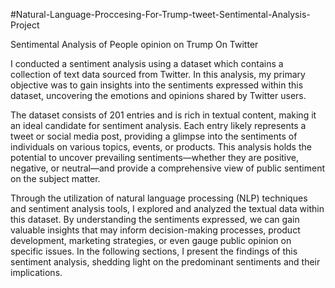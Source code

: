 #Natural-Language-Proccesing-For-Trump-tweet-Sentimental-Analysis-Project


Sentimental Analysis of People opinion on Trump On Twitter 

I conducted a sentiment analysis using a dataset which contains a collection of text data sourced from Twitter. In this analysis, my primary objective was to gain insights into the sentiments expressed within this dataset, uncovering the emotions and opinions shared by Twitter users. 

The dataset consists of 201 entries and is rich in textual content, making it an ideal candidate for sentiment analysis. Each entry likely represents a tweet or social media post, providing a glimpse into the sentiments of individuals on various topics, events, or products. This analysis holds the potential to uncover prevailing sentiments—whether they are positive, negative, or neutral—and provide a comprehensive view of public sentiment on the subject matter.

Through the utilization of natural language processing (NLP) techniques and sentiment analysis tools, I explored and analyzed the textual data within this dataset. By understanding the sentiments expressed, we can gain valuable insights that may inform decision-making processes, product development, marketing strategies, or even gauge public opinion on specific issues. In the following sections, I present the findings of this sentiment analysis, shedding light on the predominant sentiments and their implications.
